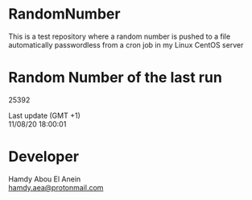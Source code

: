 # RandomNumber    
This is a test repository where a random number is pushed to a file automatically passwordless from a cron job in my Linux CentOS server    
# Random Number of the last run   
25392
      
Last update (GMT +1)    
11/08/20 18:00:01
# Developer    
Hamdy Abou El Anein   
hamdy.aea@protonmail.com
